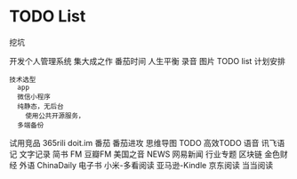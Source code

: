 TODO List
=========

挖坑


开发个人管理系统
  集大成之作
    番茄时间
    人生平衡
    录音
    图片
    TODO list
    计划安排

    技术选型
      app
      微信小程序
      纯静态，无后台
        使用公共开源服务，
      多端备份
  试用竞品
    365rili
    doit.im
    番茄
      番茄进攻
    思维导图
    TODO
      高效TODO
    语音
      讯飞语记
    文字记录
      简书
    FM
      豆瓣FM
      美国之音
    NEWS
      网易新闻
      行业专题
        区块链
          金色财经
        外语
          ChinaDaily
    电子书
      小米-多看阅读
      亚马逊-Kindle
      京东阅读
      当当阅读
